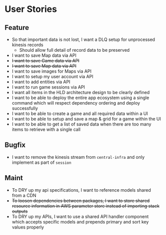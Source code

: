 # User Stories

## Feature

- So that important data is not lost, I want a DLQ setup for unprocessed kinesis records
    - Should allow full detail of record data to be preserved
- I want to save Map data via API
- ~~I want to save Game data via API~~
- ~~I want to save Map data via API~~
- I want to save images for Maps via API
- I want to setup my user account via API
- I want to add entities via API
- I want to run game sessions via API
- I want all items in the HLD architecture design to be clearly defined
- I want to be able to deploy the entire app ecosystem using a single command which will respect
dependency ordering and deploy successfully
- I want to be able to create a game and all required data within a UI
- I want to be able to setup and save a map & grid for a game within the UI
- I want to be able to get a list of saved data when there are too many items to retrieve with a
single call

## Bugfix
- I want to remove the kinesis stream from `central-infra` and only implement as part of `session`

## Maint
- To DRY up my api specifications, I want to reference models shared from a CDN
- ~~To loosen dependencies between packages, I want to store shared resource information in AWS
parameter store instead of importing stack outputs~~
- To DRY up my APIs, I want to use a shared API handler component which accepts specific models and
prepends primary and sort key values properly
